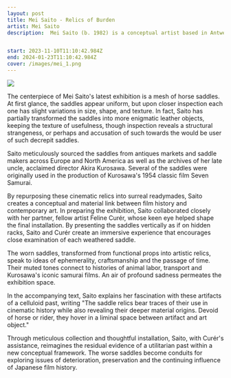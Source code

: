 ```yaml
---
layout: post
title: Mei Saito - Relics of Burden
artist: Mei Saito
description:  Mei Saito (b. 1982) is a conceptual artist based in Antwerp, Belgium. Saito's archival art investigates themes of ephemerality, decay and memory. She is known for her understated installations and post minimalist sculptures. Saito received her MFA from the Art Institute of Chicago in 2012. Her work has been exhibited internationally, including shows at the Guggenheim, and the Mori Art Museum in Tokyo.


start: 2023-11-10T11:10:42.984Z
end: 2024-01-23T11:10:42.984Z
cover: /images/mei_1.png
---
```


![](/images/mei_1.png)

The centerpiece of Mei Saito's latest exhibition is a mesh of horse saddles. At first glance, the saddles appear uniform, but upon closer inspection each one has slight variations in size, shape, and texture. In fact, Saito has partially transformed the saddles into more enigmatic leather objects, keeping the texture of usefulness, though inspection reveals a structural strangeness, or perhaps and accusation of such towards the would be user of such decrepit saddles.

Saito meticulously sourced the saddles from antiques markets and saddle makers across Europe and North America as well as the archives of her late uncle, acclaimed director Akira Kurosawa. Several of the saddles were originally used in the production of Kurosawa's 1954 classic film Seven Samurai.

By repurposing these cinematic relics into surreal readymades, Saito creates a conceptual and material link between film history and contemporary art. In preparing the exhibition, Saito collaborated closely with her partner, fellow artist Feline Curér, whose keen eye helped shape the final installation. By presenting the saddles vertically as if on hidden racks, Saito and Curér create an immersive experience that encourages close examination of each weathered saddle.

The worn saddles, transformed from functional props into artistic relics, speak to ideas of ephemerality, craftsmanship and the passage of time. Their muted tones connect to histories of animal labor, transport and Kurosawa's iconic samurai films. An air of profound sadness permeates the exhibition space.

In the accompanying text, Saito explains her fascination with these artifacts of a celluloid past, writing "The saddle relics bear traces of their use in cinematic history while also revealing their deeper material origins. Devoid of horse or rider, they hover in a liminal space between artifact and art object."

Through meticulous collection and thoughtful installation, Saito, with Curér's assistance, reimagines the residual evidence of a utilitarian past within a new conceptual framework. The worse saddles become conduits for exploring issues of deterioration, preservation and the continuing influence of Japanese film history.